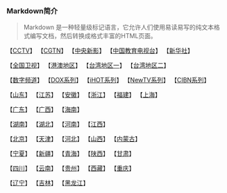### Markdown简介

> Markdown 是一种轻量级标记语言，它允许人们使用易读易写的纯文本格式编写文档，然后转换成格式丰富的HTML页面。

【[CCTV](https://github.com/wanglindl/TVLogo/blob/main/md/01.md)】  【[CGTN](https://github.com/wanglindl/TVLogo/blob/main/md/02.md)】  【[中央新影](https://github.com/wanglindl/TVLogo/blob/main/md/03.md)】  【[中国教育电视台](https://github.com/wanglindl/TVLogo/blob/main/md/04.md)】  【[新华社](https://github.com/wanglindl/TVLogo/blob/main/md/05.md)】

【[全国卫视](https://github.com/wanglindl/TVLogo/blob/main/md/06.md)】  【[港澳地区](https://github.com/wanglindl/TVLogo/blob/main/md/07.md)】  【[台湾地区一](https://github.com/wanglindl/TVLogo/blob/main/md/08.md)】  【[台湾地区二](https://github.com/wanglindl/TVLogo/blob/main/md/09.md)】

【[数字频道](https://github.com/wanglindl/TVLogo/blob/main/md/10.md)】  【[DOX系列](https://github.com/wanglindl/TVLogo/blob/main/md/11.md)】  【[iHOT系列](https://github.com/wanglindl/TVLogo/blob/main/md/12.md)】  【[NewTV系列](https://github.com/wanglindl/TVLogo/blob/main/md/13.md)】  【[CIBN系列](https://github.com/wanglindl/TVLogo/blob/main/md/14.md)】

【[山东](https://github.com/wanglindl/TVLogo/blob/main/md/10.md)】  【[江苏](https://github.com/wanglindl/TVLogo/blob/main/md/10.md)】  【[安徽](https://github.com/wanglindl/TVLogo/blob/main/md/10.md)】  【[浙江](https://github.com/wanglindl/TVLogo/blob/main/md/10.md)】  【[福建](https://github.com/wanglindl/TVLogo/blob/main/md/10.md)】  【[上海](https://github.com/wanglindl/TVLogo/blob/main/md/10.md)】

【[广东](https://github.com/wanglindl/TVLogo/blob/main/md/10.md)】  【[广西](https://github.com/wanglindl/TVLogo/blob/main/md/10.md)】  【[海南](https://github.com/wanglindl/TVLogo/blob/main/md/10.md)】

【[湖南](https://github.com/wanglindl/TVLogo/blob/main/md/10.md)】  【[湖北](https://github.com/wanglindl/TVLogo/blob/main/md/10.md)】  【[河南](https://github.com/wanglindl/TVLogo/blob/main/md/10.md)】  【[江西](https://github.com/wanglindl/TVLogo/blob/main/md/10.md)】

【[北京](https://github.com/wanglindl/TVLogo/blob/main/md/10.md)】  【[天津](https://github.com/wanglindl/TVLogo/blob/main/md/10.md)】  【[河北](https://github.com/wanglindl/TVLogo/blob/main/md/10.md)】  【[山西](https://github.com/wanglindl/TVLogo/blob/main/md/10.md)】  【[内蒙古](https://github.com/wanglindl/TVLogo/blob/main/md/10.md)】

【[宁夏](https://github.com/wanglindl/TVLogo/blob/main/md/10.md)】  【[新疆](https://github.com/wanglindl/TVLogo/blob/main/md/10.md)】  【[青海](https://github.com/wanglindl/TVLogo/blob/main/md/10.md)】  【[陕西](https://github.com/wanglindl/TVLogo/blob/main/md/10.md)】  【[甘肃](https://github.com/wanglindl/TVLogo/blob/main/md/10.md)】

【[四川](https://github.com/wanglindl/TVLogo/blob/main/md/10.md)】  【[云南](https://github.com/wanglindl/TVLogo/blob/main/md/10.md)】  【[贵州](https://github.com/wanglindl/TVLogo/blob/main/md/10.md)】  【[西藏](https://github.com/wanglindl/TVLogo/blob/main/md/10.md)】  【[重庆](https://github.com/wanglindl/TVLogo/blob/main/md/10.md)】

【[辽宁](https://github.com/wanglindl/TVLogo/blob/main/md/10.md)】  【[吉林](https://github.com/wanglindl/TVLogo/blob/main/md/10.md)】  【[黑龙江](https://github.com/wanglindl/TVLogo/blob/main/md/10.md)】
